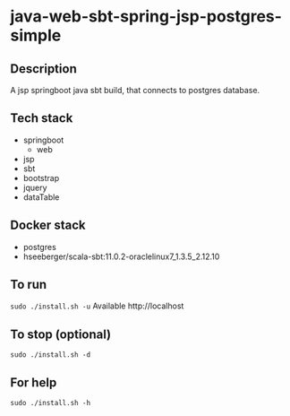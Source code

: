 # java-web-sbt-spring-jsp-postgres-simple

## Description
A jsp springboot java sbt build,
that connects to postgres database.

## Tech stack
- springboot
  - web
- jsp
- sbt
- bootstrap
- jquery
- dataTable

## Docker stack
- postgres
- hseeberger/scala-sbt:11.0.2-oraclelinux7_1.3.5_2.12.10

## To run
`sudo ./install.sh -u`
Available http://localhost

## To stop (optional)
`sudo ./install.sh -d`

## For help
`sudo ./install.sh -h`
